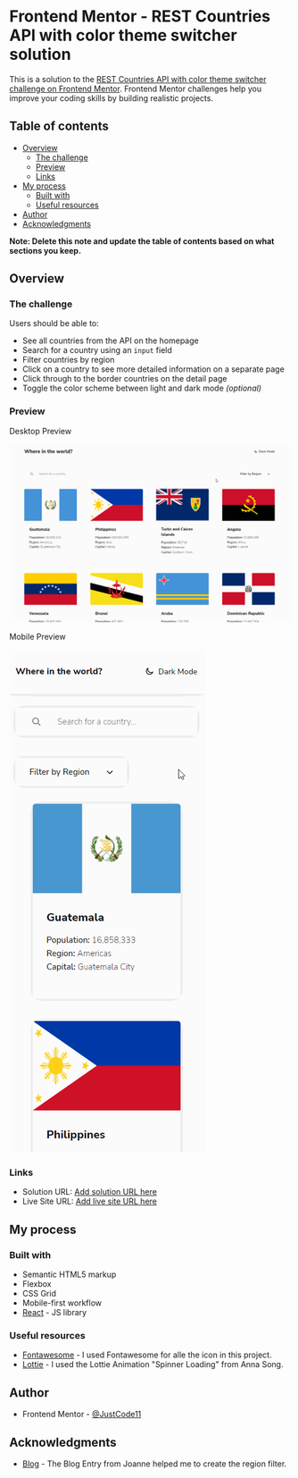 # Frontend Mentor - REST Countries API with color theme switcher solution

This is a solution to the [REST Countries API with color theme switcher challenge on Frontend Mentor](https://www.frontendmentor.io/challenges/rest-countries-api-with-color-theme-switcher-5cacc469fec04111f7b848ca). Frontend Mentor challenges help you improve your coding skills by building realistic projects. 

## Table of contents

- [Overview](#overview)
  - [The challenge](#the-challenge)
  - [Preview](#preview)
  - [Links](#links)
- [My process](#my-process)
  - [Built with](#built-with)
  - [Useful resources](#useful-resources)
- [Author](#author)
- [Acknowledgments](#acknowledgments)

**Note: Delete this note and update the table of contents based on what sections you keep.**

## Overview

### The challenge

Users should be able to:

- See all countries from the API on the homepage
- Search for a country using an `input` field
- Filter countries by region
- Click on a country to see more detailed information on a separate page
- Click through to the border countries on the detail page
- Toggle the color scheme between light and dark mode *(optional)*

### Preview

Desktop Preview

![REST Countries API with color theme switcher Desktop](./preview/RESTCountryAPIDesktop.gif)

Mobile Preview

![REST Countries API with color theme switcher Mobile](./preview/RESTCountryAPIMobile.gif)

### Links

- Solution URL: [Add solution URL here](https://your-solution-url.com)
- Live Site URL: [Add live site URL here](https://your-live-site-url.com)

## My process

### Built with

- Semantic HTML5 markup
- Flexbox
- CSS Grid
- Mobile-first workflow
- [React](https://reactjs.org/) - JS library

### Useful resources

- [Fontawesome](https://fontawesome.com/) - I used Fontawesome for alle the icon in this project.
- [Lottie](https://lottiefiles.com/8665-spinner-loading) - I used the Lottie Animation "Spinner Loading" from Anna Song.

## Author

- Frontend Mentor - [@JustCode11](https://www.frontendmentor.io/profile/JustCode11)

## Acknowledgments

- [Blog](https://dev.to/joanne/day-12-making-a-search-function-part-ii-1020) - The Blog Entry from Joanne helped me to create the region filter.
